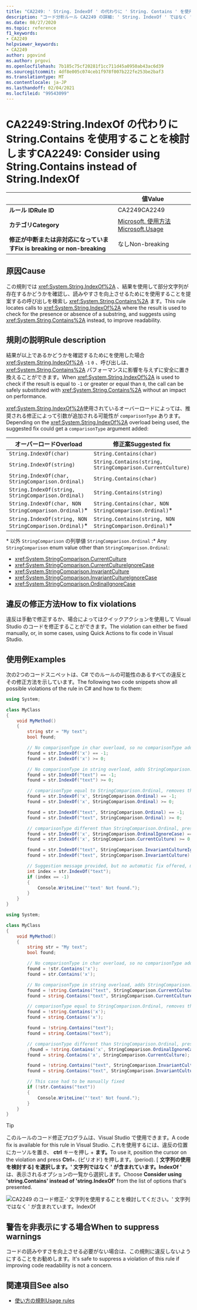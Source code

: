 ```yaml
---
title: "CA2249: ' String. IndexOf ' の代わりに ' String. Contains ' を使用することを検討してください (コード分析)"
description: "コード分析ルール CA2249 の詳細: ' String. IndexOf ' ではなく ' 文字列. Contains ' を使用することを検討してください"
ms.date: 08/27/2020
ms.topic: reference
f1_keywords:
- CA2249
helpviewer_keywords:
- CA2249
author: pgovind
ms.author: prgovi
ms.openlocfilehash: 7b185c75cf20281f1cc711d45a0950ab43ac6d39
ms.sourcegitcommit: 4df8e005c074ceb1f978f007b222fe253be2baf3
ms.translationtype: MT
ms.contentlocale: ja-JP
ms.lasthandoff: 02/04/2021
ms.locfileid: "99543099"
---
```

# <a name="ca2249-consider-using-stringcontains-instead-of-stringindexof"></a><span data-ttu-id="c4f3b-103">CA2249:String.IndexOf の代わりに String.Contains を使用することを検討します</span><span class="sxs-lookup"><span data-stu-id="c4f3b-103">CA2249: Consider using String.Contains instead of String.IndexOf</span></span>

| | <span data-ttu-id="c4f3b-104">値</span><span class="sxs-lookup"><span data-stu-id="c4f3b-104">Value</span></span> |
|-|-|
| <span data-ttu-id="c4f3b-105">**ルール ID**</span><span class="sxs-lookup"><span data-stu-id="c4f3b-105">**Rule ID**</span></span> |<span data-ttu-id="c4f3b-106">CA2249</span><span class="sxs-lookup"><span data-stu-id="c4f3b-106">CA2249</span></span>|
| <span data-ttu-id="c4f3b-107">**カテゴリ**</span><span class="sxs-lookup"><span data-stu-id="c4f3b-107">**Category**</span></span> |[<span data-ttu-id="c4f3b-108">Microsoft. 使用方法</span><span class="sxs-lookup"><span data-stu-id="c4f3b-108">Microsoft.Usage</span></span>](usage-warnings.md)|
| <span data-ttu-id="c4f3b-109">**修正が中断または非対応になっています**</span><span class="sxs-lookup"><span data-stu-id="c4f3b-109">**Fix is breaking or non-breaking**</span></span> |<span data-ttu-id="c4f3b-110">なし</span><span class="sxs-lookup"><span data-stu-id="c4f3b-110">Non-breaking</span></span>|

## <a name="cause"></a><span data-ttu-id="c4f3b-111">原因</span><span class="sxs-lookup"><span data-stu-id="c4f3b-111">Cause</span></span>

<span data-ttu-id="c4f3b-112">この規則では <xref:System.String.IndexOf%2A> 、結果を使用して部分文字列が存在するかどうかを確認し、読みやすさを向上させるためにを使用することを提案するの呼び出しを検索し <xref:System.String.Contains%2A> ます。</span><span class="sxs-lookup"><span data-stu-id="c4f3b-112">This rule locates calls to <xref:System.String.IndexOf%2A> where the result is used to check for the presence or absence of a substring, and suggests using <xref:System.String.Contains%2A> instead, to improve readability.</span></span>

## <a name="rule-description"></a><span data-ttu-id="c4f3b-113">規則の説明</span><span class="sxs-lookup"><span data-stu-id="c4f3b-113">Rule description</span></span>

<span data-ttu-id="c4f3b-114">結果が以上であるかどうかを確認するためにを使用した場合 <xref:System.String.IndexOf%2A> `-1` `0` 、呼び出しは、 <xref:System.String.Contains%2A> パフォーマンスに影響を与えずに安全に置き換えることができます。</span><span class="sxs-lookup"><span data-stu-id="c4f3b-114">When <xref:System.String.IndexOf%2A> is used to check if the result is equal to `-1` or greater or equal than `0`, the call can be safely substituted with <xref:System.String.Contains%2A> without an impact on performance.</span></span>

<span data-ttu-id="c4f3b-115"><xref:System.String.IndexOf%2A>使用されているオーバーロードによっては、推奨される修正によって引数が追加される可能性が `comparisonType` あります。</span><span class="sxs-lookup"><span data-stu-id="c4f3b-115">Depending on the <xref:System.String.IndexOf%2A> overload being used, the suggested fix could get a `comparisonType` argument added:</span></span>

| <span data-ttu-id="c4f3b-116">オーバーロード</span><span class="sxs-lookup"><span data-stu-id="c4f3b-116">Overload</span></span> | <span data-ttu-id="c4f3b-117">修正案</span><span class="sxs-lookup"><span data-stu-id="c4f3b-117">Suggested fix</span></span> |
|----|----|
| `String.IndexOf(char)` | `String.Contains(char)` |
| `String.IndexOf(string)` | `String.Contains(string, StringComparison.CurrentCulture)` |
| `String.IndexOf(char, StringComparison.Ordinal)` | `String.Contains(char)` |
| `String.IndexOf(string, StringComparison.Ordinal)` | `String.Contains(string)` |
| `String.IndexOf(char, NON StringComparison.Ordinal)`\* | `String.Contains(char, NON StringComparison.Ordinal)`\* |
| `String.IndexOf(string, NON StringComparison.Ordinal)`\* | `String.Contains(string, NON StringComparison.Ordinal)`\* |

<span data-ttu-id="c4f3b-118">\* 以外 `StringComparison` の列挙値 `StringComparison.Ordinal` :</span><span class="sxs-lookup"><span data-stu-id="c4f3b-118">\* Any `StringComparison` enum value other than `StringComparison.Ordinal`:</span></span>

- <xref:System.StringComparison.CurrentCulture>
- <xref:System.StringComparison.CurrentCultureIgnoreCase>
- <xref:System.StringComparison.InvariantCulture>
- <xref:System.StringComparison.InvariantCultureIgnoreCase>
- <xref:System.StringComparison.OrdinalIgnoreCase>

## <a name="how-to-fix-violations"></a><span data-ttu-id="c4f3b-119">違反の修正方法</span><span class="sxs-lookup"><span data-stu-id="c4f3b-119">How to fix violations</span></span>

<span data-ttu-id="c4f3b-120">違反は手動で修正するか、場合によってはクイックアクションを使用して Visual Studio のコードを修正することができます。</span><span class="sxs-lookup"><span data-stu-id="c4f3b-120">The violation can either be fixed manually, or, in some cases, using Quick Actions to fix code in Visual Studio.</span></span>

## <a name="examples"></a><span data-ttu-id="c4f3b-121">使用例</span><span class="sxs-lookup"><span data-stu-id="c4f3b-121">Examples</span></span>

<span data-ttu-id="c4f3b-122">次の2つのコードスニペットは、C# でのルールの可能性のあるすべての違反とその修正方法を示しています。</span><span class="sxs-lookup"><span data-stu-id="c4f3b-122">The following two code snippets show all possible violations of the rule in C# and how to fix them:</span></span>

```csharp
using System;

class MyClass
{
    void MyMethod()
    {
        string str = "My text";
        bool found;

        // No comparisonType in char overload, so no comparisonType added in resulting fix
        found = str.IndexOf('x') == -1;
        found = str.IndexOf('x') >= 0;

        // No comparisonType in string overload, adds StringComparison.CurrentCulture to resulting fix
        found = str.IndexOf("text") == -1;
        found = str.IndexOf("text") >= 0;

        // comparisonType equal to StringComparison.Ordinal, removes the argument
        found = str.IndexOf('x', StringComparison.Ordinal) == -1;
        found = str.IndexOf('x', StringComparison.Ordinal) >= 0;

        found = str.IndexOf("text", StringComparison.Ordinal) == -1;
        found = str.IndexOf("text", StringComparison.Ordinal) >= 0;

        // comparisonType different than StringComparison.Ordinal, preserves the argument
        found = str.IndexOf('x', StringComparison.OrdinalIgnoreCase) == -1;
        found = str.IndexOf('x', StringComparison.CurrentCulture) >= 0;

        found = str.IndexOf("text", StringComparison.InvariantCultureIgnoreCase) == -1;
        found = str.IndexOf("text", StringComparison.InvariantCulture) >= 0;

        // Suggestion message provided, but no automatic fix offered, must be fixed manually
        int index = str.IndexOf("text");
        if (index == -1)
        {
            Console.WriteLine("'text' Not found.");
        }
    }
}
```

```csharp
using System;

class MyClass
{
    void MyMethod()
    {
        string str = "My text";
        bool found;

        // No comparisonType in char overload, so no comparisonType added in resulting fix
        found = !str.Contains('x');
        found = str.Contains('x');

        // No comparisonType in string overload, adds StringComparison.CurrentCulture to resulting fix
        found = !string.Contains("text", StringComparison.CurrentCulture);
        found = string.Contains("text", StringComparison.CurrentCulture);

        // comparisonType equal to StringComparison.Ordinal, removes the argument
        found = !string.Contains('x');
        found = string.Contains('x');

        found = !string.Contains("text");
        found = string.Contains("text");

        // comparisonType different than StringComparison.Ordinal, preserves the argument
        ;found = !string.Contains('x', StringComparison.OrdinalIgnoreCase)
        found = string.Contains('x', StringComparison.CurrentCulture);

        found = !string.Contains("text", StringComparison.InvariantCultureIgnoreCase);
        found = string.Contains("text", StringComparison.InvariantCulture);

        // This case had to be manually fixed
        if (!str.Contains("text"))
        {
            Console.WriteLine("'text' Not found.");
        }
    }
}
```

> [!TIP]
> <span data-ttu-id="c4f3b-123">このルールのコード修正プログラムは、Visual Studio で使用できます。</span><span class="sxs-lookup"><span data-stu-id="c4f3b-123">A code fix is available for this rule in Visual Studio.</span></span> <span data-ttu-id="c4f3b-124">これを使用するには、違反の位置にカーソルを置き、 **ctrl** キーを押し + **ます。**</span><span class="sxs-lookup"><span data-stu-id="c4f3b-124">To use it, position the cursor on the violation and press **Ctrl**+**.**</span></span> <span data-ttu-id="c4f3b-125">(ピリオド) を押します。</span><span class="sxs-lookup"><span data-stu-id="c4f3b-125">(period).</span></span> <span data-ttu-id="c4f3b-126">[ **文字列の使用を検討する] を選択します。' 文字列ではなく ' が含まれています。IndexOf '** は、表示されるオプションの一覧から選択します。</span><span class="sxs-lookup"><span data-stu-id="c4f3b-126">Choose **Consider using 'string.Contains' instead of 'string.IndexOf'** from the list of options that's presented.</span></span>
>
> ![CA2249 のコード修正-' 文字列を使用することを検討してください。' 文字列ではなく ' が含まれています。IndexOf](media/ca2249-codefix.png)

## <a name="when-to-suppress-warnings"></a><span data-ttu-id="c4f3b-128">警告を非表示にする場合</span><span class="sxs-lookup"><span data-stu-id="c4f3b-128">When to suppress warnings</span></span>

<span data-ttu-id="c4f3b-129">コードの読みやすさを向上させる必要がない場合は、この規則に違反しないようにすることをお勧めします。</span><span class="sxs-lookup"><span data-stu-id="c4f3b-129">It's safe to suppress a violation of this rule if improving code readability is not a concern.</span></span>

## <a name="see-also"></a><span data-ttu-id="c4f3b-130">関連項目</span><span class="sxs-lookup"><span data-stu-id="c4f3b-130">See also</span></span>

- [<span data-ttu-id="c4f3b-131">使い方の規則</span><span class="sxs-lookup"><span data-stu-id="c4f3b-131">Usage rules</span></span>](usage-warnings.md)

